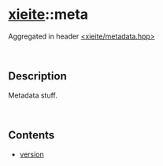 # [xieite](./xieite.md)\:\:meta
Aggregated in header [<xieite/metadata.hpp>](../../include/xieite/metadata.hpp)

&nbsp;

## Description
Metadata stuff.

&nbsp;

## Contents
- [version](./namespaces/metadata/version.md)

